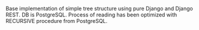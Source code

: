 Base implementation of simple tree structure using pure Django and Django REST. DB is PostgreSQL. 
Process of reading has been optimized with RECURSIVE procedure from PostgreSQL.